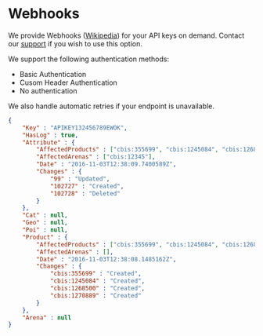 # Webhooks

We provide Webhooks (<a href="https://en.wikipedia.org/wiki/Webhook">Wikipedia</a>) for your API keys on demand. 
Contact our <a href="http://help.citybreak.com/">support</a> if you wish to use this option.

We support the following authentication methods:

 * Basic Authentication
 * Cusom Header Authentication
 * No authentication

We also handle automatic retries if your endpoint is unavailable.

```json
{
	"Key" : "APIKEY132456789EWOK",
	"HasLog" : true,
	"Attribute" : {
		"AffectedProducts" : ["cbis:355699", "cbis:1245084", "cbis:1268500", "cbis:1270889"],
		"AffectedArenas" : ["cbis:12345"],
		"Date" : "2016-11-03T12:38:09.7400589Z",
		"Changes" : {
			"99" : "Updated",
			"102727" : "Created",
			"102728" : "Deleted"
		}
	},
	"Cat" : null,
	"Geo" : null,
	"Poi" : null,
	"Product" : {
		"AffectedProducts" : ["cbis:355699", "cbis:1245084", "cbis:1268500", "cbis:1270889"],
		"AffectedArenas" : [],
		"Date" : "2016-11-03T12:38:08.1485162Z",
		"Changes" : {
			"cbis:355699" : "Created",
			"cbis:1245084" : "Created",
			"cbis:1268500" : "Created",
			"cbis:1270889" : "Created"
		}
	},
	"Arena" : null
}
```
